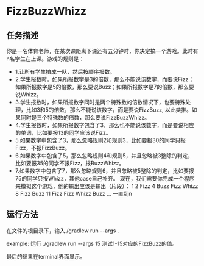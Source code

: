 # FizzBuzzWhizz
## 任务描述

你是一名体育老师，在某次课距离下课还有五分钟时，你决定搞一个游戏。此时有n名学生在上课。游戏的规则是：

- 1.让所有学生拍成一队，然后按顺序报数。
- 2.学生报数时，如果所报数字是3的倍数，那么不能说该数字，而要说Fizz；如果所报数字是5的倍数，那么要说Buzz；如果所报数字是7的倍数，那么要说Whizz。
- 3.学生报数时，如果所报数字同时是两个特殊数的倍数情况下，也要特殊处理，比如3和5的倍数，那么不能说该数字，而是要说FizzBuzz, 以此类推。如果同时是三个特殊数的倍数，那么要说FizzBuzzWhizz。
- 4.学生报数时，如果所报数字包含了3，那么也不能说该数字，而是要说相应的单词，比如要报13的同学应该说Fizz。
- 5.如果数字中包含了3，那么忽略规则2和规则3，比如要报30的同学只报Fizz，不报FizzBuzz。
- 6.如果数字中包含了5，那么忽略规则4和规则5，并且忽略被3整除的判定，比如要报35的同学不报Fizz，报BuzzWhizz。
- 7.如果数字中包含了7，那么忽略规则6，并且忽略被5整除的判定，比如要报75的同学只报Whizz，其他case自己补齐。 现在，我们需要你完成一个程序来模拟这个游戏，他的输出应该是输出（片段）：
1 2 Fizz 4 Buzz Fizz Whizz 8 Fizz Buzz 11 Fizz Fizz Whizz Buzz … 一直到n

## 运行方法

在文件的根目录下，输入./gradlew run --args <number>.

example: 运行 ./gradlew run --args 15 测试1-15对应的FizzBuzz的值。

最后的结果在terminal界面显示。
